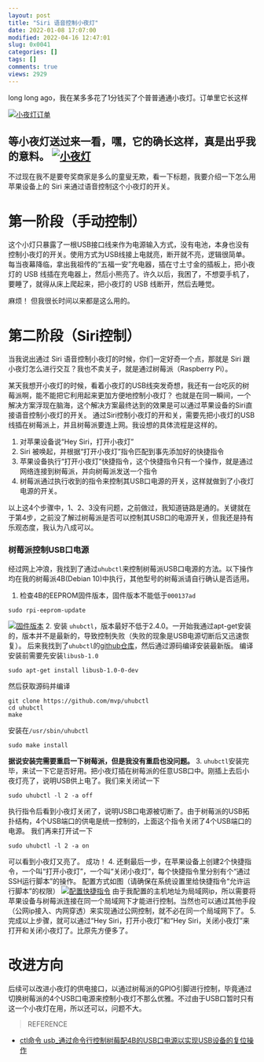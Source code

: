 ```yaml
---
layout: post
title: "Siri 语音控制小夜灯"
date: 2022-01-08 17:07:00
modified: 2022-04-16 12:47:01
slug: 0x0041
categories: []
tags: []
comments: true
views: 2929
---
```

long long ago，我在某多多花了1分钱买了个普普通通小夜灯。订单里它长这样

[![小夜灯订单](/img/0041/0041-0.jpg "小夜灯订单")](/img/0041/0041-0.jpg "小夜灯订单")

等小夜灯送过来一看，嘿，它的确长这样，真是出乎我的意料。<!--more-->
[![小夜灯](/img/0041/0041-1.jpg "小夜灯")](/img/0041/0041-1.jpg "小夜灯")
----

不过现在我不是要夸奖商家是多么的童叟无欺，看一下标题，我要介绍一下怎么用苹果设备上的 Siri 来通过语音控制这个小夜灯的开关。

# 第一阶段（手动控制）
这个小灯只暴露了一根USB接口线来作为电源输入方式，没有电池，本身也没有控制小夜灯的开关。使用方式为USB线接上电就亮，断开就不亮，逻辑很简单。
每当夜幕降临，拿出我祖传的“五福一安”充电器，插在寸土寸金的插板上，把小夜灯的 USB 线插在充电器上，然后小熊亮了。许久以后，我困了，不想耍手机了，要睡了，就得从床上爬起来，把小夜灯的 USB 线断开，然后去睡觉。

麻烦！
但我很长时间以来都是这么用的。

# 第二阶段（Siri控制）
当我说出通过 Siri 语音控制小夜灯的时候，你们一定好奇一个点，那就是 Siri 跟小夜灯怎么进行交互？我也不卖关子，就是通过树莓派（Raspberry Pi）。

某天我想开小夜灯的时候，看着小夜灯的USB线突发奇想，我还有一台吃灰的树莓派啊，能不能把它利用起来更加方便地控制小夜灯？
也就是在同一瞬间，一个解决方案浮现在脑海，这个解决方案最终达到的效果是可以通过苹果设备的Siri直接语音控制小夜灯的开关。
通过Siri控制小夜灯的开和关，需要先把小夜灯的USB线插在树莓派上，并且树莓派要连上网。我设想的具体流程是这样的。
> 
1. 对苹果设备说“Hey Siri，打开小夜灯”
2. Siri 被唤起，并根据“打开小夜灯”指令匹配到事先添加好的快捷指令
3. 苹果设备执行“打开小夜灯”快捷指令，这个快捷指令只有一个操作，就是通过网络连接到树莓派，并向树莓派发送一个指令
4. 树莓派通过执行收到的指令来控制其USB口电源的开关，这样就做到了小夜灯电源的开关。

以上这4个步骤中，1、2、3没有问题，之前做过，我知道链路是通的。关键就在于第4步，之前没了解过树莓派是否可以控制其USB口的电源开关，但我还是持有乐观态度，我认为八成可以。

### 树莓派控制USB口电源
经过网上冲浪，我找到了通过`uhubctl`来控制树莓派USB口电源的方法。以下操作均在我的树莓派4B(Debian 10)中执行，其他型号的树莓派请自行确认是否适用。
1. 检查4B的EEPROM固件版本，固件版本不能低于`000137ad`
```shell
sudo rpi-eeprom-update
```
[![固件版本](/img/0041/0041-2.png "固件版本")](/img/0041/0041-2.png "固件版本")
2. 安装 `uhubctl`，版本最好不低于2.4.0。一开始我通过apt-get安装的，版本并不是最新的，导致控制失败（失败的现象是USB电源切断后又迅速恢复）。
后来我找到了`uhubctl`的<a href="https://github.com/mvp/uhubctl" target="_blank">github仓库</a>，然后通过源码编译安装最新版。
编译安装前需要先安装`libusb-1.0`
```shell
sudo apt-get install libusb-1.0-0-dev
```
然后获取源码并编译
```shell
git clone https://github.com/mvp/uhubctl
cd uhubctl
make
```
安装在`/usr/sbin/uhubctl`
```shell
sudo make install
```
**据说安装完需要重启一下树莓派，但是我没有重启也没问题。**
3. `uhubctl`安装完毕，来试一下它是否好用。把小夜灯插在树莓派的任意USB口中。刚插上去后小夜灯亮了，说明USB供上电了。我们来关闭试一下
```shell
sudo uhubctl -l 2 -a off
```
执行指令后看到小夜灯关闭了，说明USB口电源被切断了。由于树莓派的USB拓扑结构，4个USB端口的供电是统一控制的，上面这个指令关闭了4个USB端口的电源。
我们再来打开试一下
```shell
sudo uhubctl -l 2 -a on
```
可以看到小夜灯又亮了。
成功！
4. 还剩最后一步，在苹果设备上创建2个快捷指令，一个叫“打开小夜灯”，一个叫“关闭小夜灯”，每个快捷指令里分别有个“通过SSH运行脚本”的操作。
配置方式如图（请确保在系统设置里给快捷指令“允许运行脚本”的权限）
[![配置快捷指令](/img/0041/0041-3.JPEG "配置快捷指令")](/img/0041/0041-3.JPEG "配置快捷指令")
由于我配置的主机地址为局域网ip，所以需要将苹果设备与树莓派连接在同一个局域网下才能进行控制。当然也可以通过其他手段（公网ip接入、内网穿透）来实现通过公网控制，就不必在同一个局域网下了。
5. 完成以上步骤，就可以通过“Hey Siri，打开小夜灯”和“Hey Siri，关闭小夜灯”来打开和关闭小夜灯了。比原先方便多了。

# 改进方向
后续可以改进小夜灯的供电接口，以通过树莓派的GPIO引脚进行控制，毕竟通过切换树莓派的4个USB口电源来控制小夜灯不那么优雅。不过由于USB口暂时只有这一个小夜灯在用，所以还可以，问题不大。

> REFERENCE
- <a href="https://blog.csdn.net/weixin_29107819/article/details/113026334" target="_blank">ctl命令 usb_通过命令行控制树莓配4B的USB口电源以实现USB设备的复位操作</a>